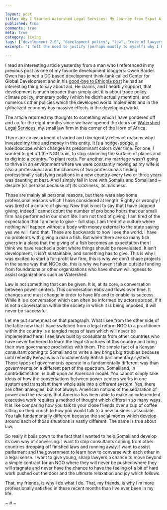 ```yaml
---

layout: post
title: Why I Started Watershed Legal Services: My Journey from Expat Aid Worker to Expat Entrepreneur
published: true
comments: true
meta: true
category: living
tags: ["development 2.0", "development policy", "law", "role of lawyers", "somaliland"]
excerpt: "I felt the need to justify (perhaps mostly to myself) why I have started what to many are a fantastically crazy journey of starting a socially-conscious law firm in a very undeveloped country.  Here's why I made that decision."

---
```


I read an interesting article yesterday from a man who I referenced in my previous post as one of my favorite development bloggers: Owen Barder. Owen has joined a DC based development think-tank called Center for Global Development and in his [good-bye to Ethiopia post][2] he had an interesting thing to say about aid. He claims, and I heartily support, that development is much broader than simply aid, it is about trade policy, climate policy, monetary policy (which he didn’t actually mention), and numerous other policies which the developed world implements and in the globalized economy has massive effects in the developing world.

 [2]: http://www.owen.org/blog/4540

The article returned my thoughts to something which I have pondered off and on for the eight months since we have opened the doors on [Watershed Legal Services][3], my small law firm in this corner of the Horn of Africa.

 [3]: http://watershedlegal.com

There are an assortment of varied and divergently relevant reasons why I invested my time and money in this entity. It is a hodge-podge, a kaleidoscope which changes its predominant colors over time. For one, I wanted to get off the NGO train, to stop skimming the surface of places and to dig into a country. To plant roots. For another, my marriage wasn’t going to thrive in an environment where we were constantly moving as my wife is also a professional and the chances of two professionals finding professionally satisfying positions in a new country every two or three years was daunting at best. And I simply fell in love with Somalis and Somaliland – despite (or perhaps because of) its craziness, its madness.

Those are mainly all personal reasons, but there were also some professional reasons which I have considered at length. Rightly or wrongly I was tired of a culture of giving. Now that is not to say that I have stopped giving, indeed I cannot count the number of pro bono hours that our small firm has performed in our short life. I am not tired of giving, I am tired of the expectation that I am here to give – full stop. I am tired of a culture where nothing will happen without a body with money external to the state saying yes we will  fund that. These are backwards to how I see the world. I have no problems with giving a man a fish. But when there are so many fish givers in a place that the giving of a fish becomes an expectation then I think we have reached a point where things should be reevaluated. It isn’t development, it isn’t sustainable, and something has to give. This is why I was excited to start a for-profit law firm, this is why we don’t chase projects in the same way that NGOs do, this is why we haven’t taken outside funding from foundations or other organizations who have shown willingness to assist organizations such as Watershed.

Law is not something that can be given. It is, at its core, a conversation between power centers. This conversation ebbs and flows over time. It changes and must change in order to have life and to enable its success. While it is a conversation which can often be informed by actors abroad, if it is not a conversation within the society in which it is being imposed, it will never be successful.

Let me put some meat on that paragraph. What I see from the other side of the table now that I have switched from a legal reform NGO to a practitioner within the country is a tangled mess of laws which will never be implemented here. I see laws built by consultants from other countries who have never bothered to learn the legal structures of this country and bring their own governance proclivities with them. The simple fact of a Kenyan consultant coming to Somaliland to write a law brings big troubles because until recently Kenya was a fundamentally British parliamentary system. Those types of governments operate in a fundamentally different way than governments on a different part of the spectrum. Somaliland, in contradistinction, is built upon an American model. You cannot simply take ideas of how the conversations between power centers works in one system and transplant them whole sale into a different system. Yes, there are often analogies, but not always. American notions of the separation of power and the reasons that America has been able to make an independent executive work requires a method of thought which differs in so many ways. It is like comparing how you talk to your close friends over a cup of coffee sitting on their couch to how you would talk to a new business associate. You talk fundamentally different because the social modes which develop around each of those situations is vastly different. The same is true about law.

So really it boils down to the fact that I wanted to help Somaliland develop its own way of conversing. I want to stop consultants coming from other countries dropping off finished laws and running away. I want to assist parliament and the government to learn how to converse with each other in a legal sense. I want to give young, sharp lawyers a chance to move beyond a simple contract for an NGO where they will never be pushed where they will stagnate and never have the chance to have the feeling of a bit of hard work pushed out the door and the ultimate relaxation and joy which follows.

That, my friends, is why I do what I do. That, my friends, is why I’m more professionally satisfied in these recent months than I’ve ever been in my life.

~ # ~

 